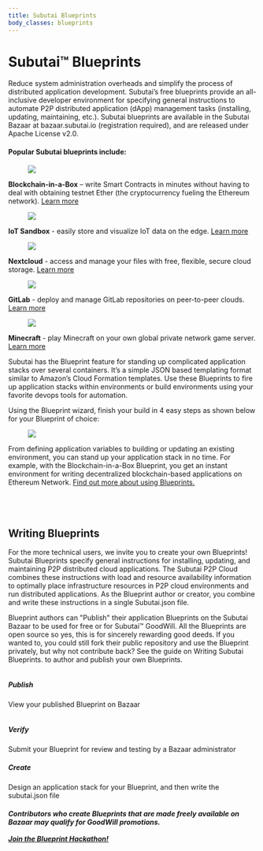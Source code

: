 ```yaml
---
title: Subutai Blueprints
body_classes: blueprints
---
```


<div class="banner" markdown="1">

<h1>Subutai™ Blueprints</h1>
<div class="arrowDown">
<a href="#"><i class="fas fa-chevron-down"></i></a>
</div>

</div>

<div class="smallContainer">
    <div class="textBlock">
        <p>Reduce system administration overheads and simplify the process of distributed application development. Subutai’s free blueprints provide an all-inclusive developer environment for specifying general instructions to automate P2P distributed application (dApp) management tasks (installing, updating, maintaining, etc.). Subutai blueprints are available in the Subutai Bazaar at bazaar.subutai.io (registration required), and are released under Apache License v2.0.</p>
    </div>
    <div class="topicWrap">
        <h4>Popular Subutai blueprints include:</h4>
        <!-- blockchain in a box -->
        <div class="itemRow">
            <figure>
                <img src="../images/blueprint-blockchain-in-a-box.gif">
            </figure>
            <p><b>Blockchain-in-a-Box</b> – write Smart Contracts in minutes without having to deal with obtaining testnet Ether (the cryptocurrency fueling the Ethereum network). <a href="#">Learn more</a></p>
        </div>
        <!-- IoT sandbox -->
        <div class="itemRow">
            <figure>
                <img src="../images/blueprint-iot-sandbox.jpg">
            </figure>
            <p><b>IoT Sandbox</b> - easily store and visualize IoT data on the edge. <a href="#">Learn more</a></p>
        </div>
        <!-- nextcloud -->
        <div class="itemRow">
            <figure>
                <img src="../images/blueprint-nextcloud.png">
            </figure>
            <p><b>Nextcloud</b> - access and manage your files with free, flexible, secure cloud storage. <a href="#">Learn more</a></p>
        </div>
        <!-- gitlab -->
        <div class="itemRow">
            <figure>
                <img src="../images/blueprint-gitlab.png">
            </figure>
            <p><b>GitLab</b> - deploy and manage GitLab repositories on peer-to-peer clouds. <a href="#">Learn more</a></p>
        </div>
        <!-- minecraft -->
        <div class="itemRow">
            <figure>
                <img src="../images/blueprint-minecraft.jpg">
            </figure>
            <p><b>Minecraft</b> - play Minecraft on your own global private network game server. <a href="#">Learn more</a></p>
        </div>
    </div>
</div>

<section class="container">
    <div class="textBlock">
        <p>Subutai has the Blueprint feature for standing up complicated application stacks over several containers. It’s a simple JSON based templating format similar to Amazon’s Cloud Formation templates. Use these Blueprints to fire up application stacks within environments or build environments using your favorite devops tools for automation.</p>
        <p>Using the Blueprint wizard, finish your build in 4 easy steps as shown below for your Blueprint of choice:</p>
    </div>
    <figure class="fullImg hideMobile">
        <img src="../images/blueprint-wizard.jpg">
    </figure>
    <div class="textBlock">
        <p>From defining application variables to building or updating an existing environment, you can stand up your application stack in no time. For example, with the Blockchain-in-a-Box Blueprint, you get an instant environment for writing decentralized blockchain-based applications on Ethereum Network. <a href="#">Find out more about using Blueprints.<a/></p>
    </div>
</section>
<div style="height: 40px;" class="hideDesktop"></div>
<section class="container">
    <h2>Writing Blueprints</h2>
    <div class="textBlock">
        <p>For the more technical users, we invite you to create your own Blueprints! Subutai Blueprints specify general instructions for installing, updating, and maintaining P2P distributed cloud applications. The Subutai P2P Cloud combines these instructions with load and resource availability information to optimally place infrastructure resources in P2P cloud environments and run distributed applications. As the Blueprint author or creator, you combine and write these instructions in a single Subutai.json file.</p>
        <p>Blueprint authors can "Publish" their application Blueprints on the Subutai Bazaar to be used for free or for Subutai™ GoodWill. All the Blueprints are open source so yes, this is for sincerely rewarding good deeds. If you wanted to, you could still fork their public repository and use the Blueprint privately, but why not contribute back? See the guide on Writing Subutai Blueprints. to author and publish your own Blueprints.</p>
    </div>
    <div id="blueprintsTable">
        <!-- first row -->
        <div class="tableRow">
            <!-- arrow -->
            <div class="curveArrow">
                <img src="../images/arrow-curved.png" alt="">
            </div>
            <h5>Publish</h5>
            <p>View your published Blueprint on Bazaar</p>
        </div>
        <!-- second row -->
        <div class="tableRow">
            <!-- arrow -->
            <div class="curveArrow">
                <img src="../images/arrow-curved.png" alt="">
            </div>
            <h5>Verify</h5>
            <p>Submit your Blueprint for review and testing by a Bazaar administrator</p>
        </div>
        <!-- third row -->
        <div class="tableRow">
            <!-- arrow -->
            <h5>Create</h5>
            <p>Design an application stack for your Blueprint, and then write the subutai.json file</p>
        </div>
    </div>
     <h5>Contributors who create Blueprints that are made freely available on Bazaar may qualify for GoodWill promotions.<br><br><a href="#">Join the Blueprint Hackathon!</a></h5>
<section>
